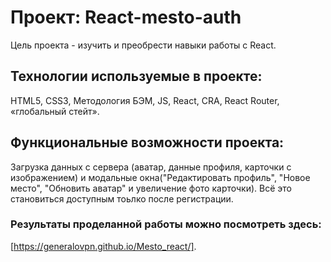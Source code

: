 # Проект: React-mesto-auth
Цель проекта - изучить и преобрести навыки работы с React.
## **Технологии используемые в проекте:**
HTML5, CSS3, Методология БЭМ, JS, React, CRA, React Router, «глобальный стейт».
## **Функциональные возможности проекта:**
Загрузка данных с сервера (аватар, данные профиля, карточки с изображением) и модальные окна("Редактировать профиль", "Новое место", "Обновить аватар" и увеличение фото карточки). Всё это становиться доступным тоьлко после регистрации.
### **Результаты проделанной работы можно посмотреть здесь:**
[https://generalovpn.github.io/Mesto_react/].